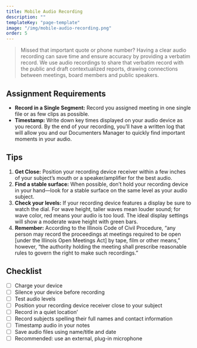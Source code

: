 ```yaml
---
title: Mobile Audio Recording
description: ""
templateKey: "page-template"
image: "/img/mobile-audio-recording.png"
order: 5
---
```


> Missed that important quote or phone number? Having a clear audio recording can save time and ensure accuracy by providing a verbatim record. We use audio recordings to share that verbatim record with the public and draft contextualized reports, drawing connections between meetings, board members and public speakers.

## Assignment Requirements

- **Record in a Single Segment:** Record you assigned meeting in one single file or as few clips as possible.
- **Timestamp:** Write down key times displayed on your audio device as you record. By the end of your recording, you’ll have a written log that will allow you and our Documenters Manager to quickly find important moments in your audio.

## Tips

1. **Get Close:** Position your recording device receiver within a few inches of your subject’s mouth or a speaker/amplifier for the best audio.
2. **Find a stable surface:** When possible, don’t hold your recording device in your hand—look for a stable surface on the same level as your audio subject.
3. **Check your levels:** If your recording device features a display be sure to watch the dial. For wave height, taller waves mean louder sound; for wave color, red means your audio is too loud. The ideal display settings will show a moderate wave height with green bars.
4. **Remember:** According to the Illinois Code of Civil Procedure, “any person may record the proceedings at meetings required to be open \[under the Illinois Open Meetings Act] by tape, film or other means,” however, “the authority holding the meeting shall prescribe reasonable rules to govern the right to make such recordings.”

## Checklist

- [ ] Charge your device
- [ ] Silence your device before recording
- [ ] Test audio levels
- [ ] Position your recording device receiver close to your subject
- [ ] Record in a quiet location’
- [ ] Record subjects spelling their full names and contact information
- [ ] Timestamp audio in your notes
- [ ] Save audio files using name/title and date
- [ ] Recommended: use an external, plug-in microphone
